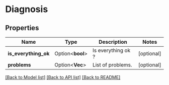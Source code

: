 # Diagnosis

## Properties

Name | Type | Description | Notes
------------ | ------------- | ------------- | -------------
**is_everything_ok** | Option<**bool**> | Is everything ok ? | [optional]
**problems** | Option<**Vec<String>**> | List of problems. | [optional]

[[Back to Model list]](../README.md#documentation-for-models) [[Back to API list]](../README.md#documentation-for-api-endpoints) [[Back to README]](../README.md)


